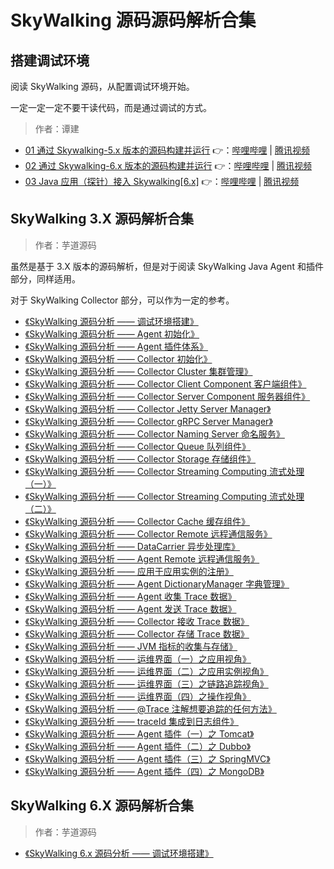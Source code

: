 # SkyWalking 源码源码解析合集

## 搭建调试环境

阅读 SkyWalking 源码，从配置调试环境开始。

一定一定一定不要干读代码，而是通过调试的方式。

> 作者：谭建

- [01 通过 Skywalking-5.x 版本的源码构建并运行](https://github.com/JaredTan95/skywalking-tutorials/blob/master/01-%E9%80%9A%E8%BF%87Skywalking-5.x%E7%89%88%E6%9C%AC%E7%9A%84%E6%BA%90%E7%A0%81%E6%9E%84%E5%BB%BA%E5%B9%B6%E8%BF%90%E8%A1%8C/Note.md) 👉：[哔哩哔哩](https://www.bilibili.com/video/av35806851/) | [腾讯视频](https://v.qq.com/x/page/d07924w6u13.html)
- [02 通过 Skywalking-6.x 版本的源码构建并运行](https://github.com/JaredTan95/skywalking-tutorials/blob/master/02-%E9%80%9A%E8%BF%87Skywalking-6.x%E7%89%88%E6%9C%AC%E7%9A%84%E6%BA%90%E7%A0%81%E6%9E%84%E5%BB%BA%E5%B9%B6%E8%BF%90%E8%A1%8C/Note.md) 👉：[哔哩哔哩](https://www.bilibili.com/video/av35990012/) | [腾讯视频](https://v.qq.com/x/page/s0793890ce6.html)
- [03 Java 应用（探针）接入 Skywalking[6.x]](https://github.com/JaredTan95/skywalking-tutorials/blob/master/03-Java%E5%BA%94%E7%94%A8%EF%BC%88%E6%8E%A2%E9%92%88%EF%BC%89%E6%8E%A5%E5%85%A5Skywalking/Note.md) 👉：[哔哩哔哩](https://www.bilibili.com/video/av36172319/) | [腾讯视频](https://v.qq.com/x/page/w0795uri7jy.html)

## SkyWalking 3.X 源码解析合集

> 作者：芋道源码

虽然是基于 3.X 版本的源码解析，但是对于阅读 SkyWalking Java Agent 和插件部分，同样适用。

对于 SkyWalking Collector 部分，可以作为一定的参考。

- [《SkyWalking 源码分析 —— 调试环境搭建》](http://www.iocoder.cn/SkyWalking/build-debugging-environment?vip&guanfang)
- [《SkyWalking 源码分析 —— Agent 初始化》](http://www.iocoder.cn/SkyWalking/agent-init?vip&guanfang)
- [《SkyWalking 源码分析 —— Agent 插件体系》](http://www.iocoder.cn/SkyWalking/agent-plugin-system?vip&guanfang)
- [《SkyWalking 源码分析 —— Collector 初始化》](http://www.iocoder.cn/SkyWalking/collector-init?vip&guanfang)
- [《SkyWalking 源码分析 —— Collector Cluster 集群管理》](http://www.iocoder.cn/SkyWalking/collector-cluster-module?vip&guanfang)
- [《SkyWalking 源码分析 —— Collector Client Component 客户端组件》](http://www.iocoder.cn/SkyWalking/collector-client-component?vip&guanfang)
- [《SkyWalking 源码分析 —— Collector Server Component 服务器组件》](http://www.iocoder.cn/SkyWalking/collector-server-component?vip&guanfang)
- [《SkyWalking 源码分析 —— Collector Jetty Server Manager》](http://www.iocoder.cn/SkyWalking/collector-jetty-server-module?vip&guanfang)
- [《SkyWalking 源码分析 —— Collector gRPC Server Manager》](http://www.iocoder.cn/SkyWalking/collector-grpc-server-module?vip&guanfang)
- [《SkyWalking 源码分析 —— Collector Naming Server 命名服务》](http://www.iocoder.cn/SkyWalking/collector-naming-server?vip&guanfang)
- [《SkyWalking 源码分析 —— Collector Queue 队列组件》](http://www.iocoder.cn/SkyWalking/collector-queue-module?vip&guanfang)
- [《SkyWalking 源码分析 —— Collector Storage 存储组件》](http://www.iocoder.cn/SkyWalking/collector-storage-module?vip&guanfang)
- [《SkyWalking 源码分析 —— Collector Streaming Computing 流式处理（一）》](http://www.iocoder.cn/SkyWalking/collector-streaming-first?vip&guanfang)
- [《SkyWalking 源码分析 —— Collector Streaming Computing 流式处理（二）》](http://www.iocoder.cn/SkyWalking/collector-streaming-second?vip&guanfang)
- [《SkyWalking 源码分析 —— Collector Cache 缓存组件》](http://www.iocoder.cn/SkyWalking/collector-cache-module?vip&guanfang)
- [《SkyWalking 源码分析 —— Collector Remote 远程通信服务》](http://www.iocoder.cn/SkyWalking/collector-remote-module?vip&guanfang)
- [《SkyWalking 源码分析 —— DataCarrier 异步处理库》](http://www.iocoder.cn/SkyWalking/data-carrier?vip&guanfang)
- [《SkyWalking 源码分析 —— Agent Remote 远程通信服务》](http://www.iocoder.cn/SkyWalking/agent-remote-manager?vip&guanfang)
- [《SkyWalking 源码分析 —— 应用于应用实例的注册》](http://www.iocoder.cn/SkyWalking/register?vip&guanfang)
- [《SkyWalking 源码分析 —— Agent DictionaryManager 字典管理》](http://www.iocoder.cn/SkyWalking/agent-dictionary?vip&guanfang)
- [《SkyWalking 源码分析 —— Agent 收集 Trace 数据》](http://www.iocoder.cn/SkyWalking/agent-collect-trace?vip&guanfang)
- [《SkyWalking 源码分析 —— Agent 发送 Trace 数据》](http://www.iocoder.cn/SkyWalking/agent-send-trace?vip&guanfang)
- [《SkyWalking 源码分析 —— Collector 接收 Trace 数据》](http://www.iocoder.cn/SkyWalking/collector-receive-trace?vip&guanfang)
- [《SkyWalking 源码分析 —— Collector 存储 Trace 数据》](http://www.iocoder.cn/SkyWalking/collector-store-trace?vip&guanfang)
- [《SkyWalking 源码分析 —— JVM 指标的收集与存储》](http://www.iocoder.cn/SkyWalking/jvm-collect?vip&guanfang)
- [《SkyWalking 源码分析 —— 运维界面（一）之应用视角》](http://www.iocoder.cn/SkyWalking/ui-1-application?vip&guanfang)
- [《SkyWalking 源码分析 —— 运维界面（二）之应用实例视角》](http://www.iocoder.cn/SkyWalking/ui-2-instance?vip&guanfang)
- [《SkyWalking 源码分析 —— 运维界面（三）之链路追踪视角》](http://www.iocoder.cn/SkyWalking/ui-3-trace?vip&guanfang)
- [《SkyWalking 源码分析 —— 运维界面（四）之操作视角》](http://www.iocoder.cn/SkyWalking/ui-4-operation?vip&guanfang)
- [《SkyWalking 源码分析 —— @Trace 注解想要追踪的任何方法》](http://www.iocoder.cn/SkyWalking/@trace-for-any-methods?vip&guanfang)
- [《SkyWalking 源码分析 —— traceId 集成到日志组件》](http://www.iocoder.cn/SkyWalking/trace-id-integrate-into-logs?vip&guanfang)
- [《SkyWalking 源码分析 —— Agent 插件（一）之 Tomcat》](http://www.iocoder.cn/SkyWalking/agent-plugin-tomcat?vip&guanfang)
- [《SkyWalking 源码分析 —— Agent 插件（二）之 Dubbo》](http://www.iocoder.cn/SkyWalking/agent-plugin-dubbo?vip&guanfang)
- [《SkyWalking 源码分析 —— Agent 插件（三）之 SpringMVC》](http://www.iocoder.cn/SkyWalking/agent-plugin-spring-mvc?vip&guanfang)
- [《SkyWalking 源码分析 —— Agent 插件（四）之 MongoDB》](http://www.iocoder.cn/SkyWalking/agent-plugin-mongodb?vip&guanfang)

## SkyWalking 6.X 源码解析合集

> 作者：芋道源码

- [《SkyWalking 6.x 源码分析 —— 调试环境搭建》](http://www.iocoder.cn/SkyWalking/6/build-debugging-environment/?vip&guanfang)

